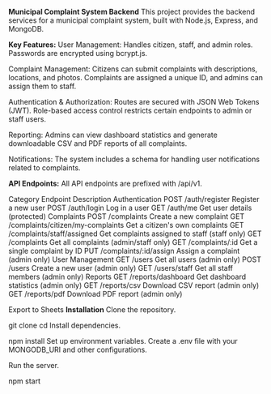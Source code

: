 **Municipal Complaint System Backend**
This project provides the backend services for a municipal complaint system, built with Node.js, Express, and MongoDB.

**Key Features:**
User Management: Handles citizen, staff, and admin roles. Passwords are encrypted using bcrypt.js.

Complaint Management: Citizens can submit complaints with descriptions, locations, and photos. Complaints are assigned a unique ID, and admins can assign them to staff.

Authentication & Authorization: Routes are secured with JSON Web Tokens (JWT). Role-based access control restricts certain endpoints to admin or staff users.

Reporting: Admins can view dashboard statistics and generate downloadable CSV and PDF reports of all complaints.

Notifications: The system includes a schema for handling user notifications related to complaints.

**API Endpoints:**
All API endpoints are prefixed with /api/v1.

Category	Endpoint	Description
Authentication	POST /auth/register	Register a new user
POST /auth/login	Log in a user
GET /auth/me	Get user details (protected)
Complaints	POST /complaints	Create a new complaint
GET /complaints/citizen/my-complaints	Get a citizen's own complaints
GET /complaints/staff/assigned	Get complaints assigned to staff (staff only)
GET /complaints	Get all complaints (admin/staff only)
GET /complaints/:id	Get a single complaint by ID
PUT /complaints/:id/assign	Assign a complaint (admin only)
User Management	GET /users	Get all users (admin only)
POST /users	Create a new user (admin only)
GET /users/staff	Get all staff members (admin only)
Reports	GET /reports/dashboard	Get dashboard statistics (admin only)
GET /reports/csv	Download CSV report (admin only)
GET /reports/pdf	Download PDF report (admin only)

Export to Sheets
**Installation**
Clone the repository.


git clone <repository-url>
cd <project-folder>
Install dependencies.


npm install
Set up environment variables. Create a .env file with your MONGODB_URI and other configurations.

Run the server.


npm start
